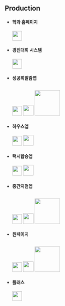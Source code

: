 Production
--------

* #### 학과 홈페이지
  [<img src="/img/Github.svg" width="30" />](https://github.com/BoBinLee/swhome)
* #### 경진대회 시스템
  [<img src="/img/Github.svg" width="30" />](https://github.com/BoBinLee/SkhuCompetition.Server)
* #### 성공회알람앱
  [<img src="/img/Github.svg" width="30" />](https://github.com/BoBinLee/SkhuApp)
  [<img src="/img/Octocat.png" width="33" />](https://github.com/BoBinLee/Skhu.Server)
  [<img src="/img/GooglePlay.png" width="80" style="padding-top:10px;" />](https://play.google.com/store/apps/details?id=com.skhu.bobinlee.skhuapp&hl=ko)
* #### 하우스앱
  [<img src="/img/Github.svg" width="30" />](https://github.com/BoBinLee/House.Server)
  [<img src="/img/Octocat.png" width="33" />](https://github.com/BoBinLee/House.Android)
* #### 택시합승앱
  [<img src="/img/Github.svg" width="30" />](https://github.com/Nexters/TaigerApp)
  [<img src="/img/Octocat.png" width="33" />](https://github.com/Nexters/Taiger)
* #### 중간지점앱
  [<img src="/img/Github.svg" width="30" />](https://github.com/Nexters/Intersection.Android)
  [<img src="/img/Octocat.png" width="33" />](https://github.com/BoBinLee/map)
  [<img src="/img/GooglePlay.png" width="80" style="padding-top:10px;" />](https://play.google.com/store/apps/details?id=com.nexters.intersection.intersectionapp)
* #### 원페이지
  [<img src="/img/Github.svg" width="30" />](https://github.com/OnePageAndroid/OnePage)
  [<img src="/img/Octocat.png" width="33" />](https://github.com/OnePageAndroid/OnePageServer)
  [<img src="/img/GooglePlay.png" width="80" style="padding-top:10px;" />](https://play.google.com/store/apps/details?id=kr.nexters.onepage&hl=ko)
* #### 플래스
  [<img src="/img/Github.svg" width="30" />](https://github.com/Nexters/flass)
